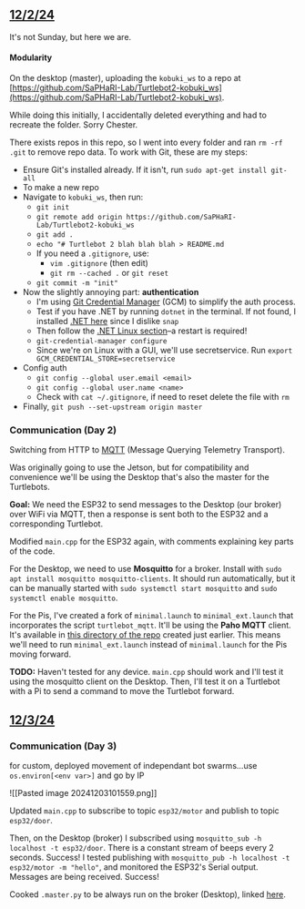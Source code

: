 ## <u>12/2/24</u>
It's not Sunday, but here we are.
#### Modularity
On the desktop (master), uploading the `kobuki_ws` to a repo at [https://github.com/SaPHaRI-Lab/Turtlebot2-kobuki_ws](https://github.com/SaPHaRI-Lab/Turtlebot2-kobuki_ws).

While doing this initially, I accidentally deleted everything and had to recreate the folder. Sorry Chester.

There exists repos in this repo, so I went into every folder and ran `rm -rf .git` to remove repo data. To work with Git, these are my steps:
- Ensure Git's installed already. If it isn't, run `sudo apt-get install git-all`
- To make a new repo
- Navigate to `kobuki_ws`, then run:
	- `git init`
	- `git remote add origin https://github.com/SaPHaRI-Lab/Turtlebot2-kobuki_ws`
	- `git add .`
	- `echo "# Turtlebot 2 blah blah blah > README.md`
	- If you need a `.gitignore`, use:
		- `vim .gitignore` (then edit)
		- `git rm --cached .` or `git reset`
	- `git commit -m "init"`
- Now the slightly annoying part: **authentication**
	- I'm using [Git Credential Manager](https://github.com/git-ecosystem/git-credential-manager) (GCM) to simplify the auth process.
	- Test if you have .NET by running `dotnet` in the terminal. If not found, I installed [.NET here](https://learn.microsoft.com/en-us/dotnet/core/install/linux-ubuntu-install?tabs=dotnet9&pivots=os-linux-ubuntu-2004) since I dislike `snap`
	- Then follow the [.NET Linux section](https://github.com/git-ecosystem/git-credential-manager/blob/release/docs/install.md#net-tool)–a restart is required!
	- `git-credential-manager configure`
	- Since we're on Linux with a GUI, we'll use secretservice. Run `export GCM_CREDENTIAL_STORE=secretservice`
- Config auth
	- `git config --global user.email <email>`
	- `git config --global user.name <name>`
	- Check with `cat ~/.gitignore`, if need to reset delete the file with `rm`
- Finally, `git push --set-upstream origin master`

### Communication (Day 2)
Switching from HTTP to [MQTT](https://randomnerdtutorials.com/what-is-mqtt-and-how-it-works/) (Message Querying Telemetry Transport).

Was originally going to use the Jetson, but for compatibility and convenience we'll be using the Desktop that's also the master for the Turtlebots.

**Goal:** We need the ESP32 to send messages to the Desktop (our broker) over WiFi via MQTT, then a response is sent both to the ESP32 and a corresponding Turtlebot.

Modified `main.cpp` for the ESP32 again, with comments explaining key parts of the code. 

For the Desktop, we need to use **Mosquitto** for a broker. Install with `sudo apt install mosquitto mosquitto-clients`. It should run automatically, but it can be manually started with `sudo systemctl start mosquitto` and `sudo systemctl enable mosquitto`.

For the Pis, I've created a fork of `minimal.launch` to `minimal_ext.launch` that incorporates the script `turtlebot_mqtt`. It'll be using the **Paho MQTT** client. It's available in [this directory of the repo](https://github.com/SaPHaRI-Lab/Turtlebot2-kobuki_ws/tree/master/src/turtlebot/turtlebot_bringup/scripts) created just earlier. This means we'll need to run `minimal_ext.launch` instead of `minimal.launch` for the Pis moving forward.

**TODO:** Haven't tested for any device. `main.cpp` should work and I'll test it using the mosquitto client on the Desktop. Then, I'll test it on a Turtlebot with a Pi to send a command to move the Turtlebot forward.
## <u>12/3/24</u>
### Communication (Day 3)
for custom, deployed movement of independant bot swarms...use `os.environ[<env var>]` and go by IP

![[Pasted image 20241203101559.png]]

Updated `main.cpp` to subscribe to topic `esp32/motor` and publish to topic `esp32/door`. 

Then, on the Desktop (broker) I subscribed using `mosquitto_sub -h localhost -t esp32/door`. There is a constant stream of beeps every 2 seconds. Success! I tested publishing with `mosquitto_pub -h localhost -t esp32/motor -m "hello"`, and monitored the ESP32's Serial output. Messages are being received. Success!

Cooked `.master.py` to be always run on the broker (Desktop), linked [here](https://github.com/SaPHaRI-Lab/Turtlebot2-kobuki_ws/blob/master/.master.py).

